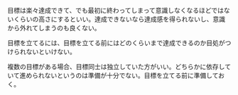 目標は楽々達成できて、でも最初に終わってしまって意識しなくなるほどではないくらいの高さにするといい。達成できないなら達成感を得られないし、意識から外れてしまうのも良くない。

目標を立てるには、目標を立てる前にはどのくらいまで達成できるのか目処がつけられないといけない。

複数の目標がある場合、目標同士は独立していた方がいい。どちらかに依存していて進められないというのは準備が十分でない。目標を立てる前に準備しておく。

